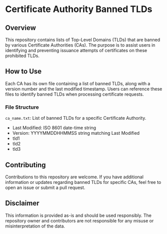 # Certificate Authority Banned TLDs

## Overview

This repository contains lists of Top-Level Domains (TLDs) that are banned by various Certificate Authorities (CAs). The purpose is to assist users in identifying and preventing issuance attempts of certificates on these prohibited TLDs.

## How to Use

Each CA has its own file containing a list of banned TLDs, along with a version number and the last modified timestamp. Users can reference these files to identify banned TLDs when processing certificate requests.

### File Structure

`ca_name.txt`: List of banned TLDs for a specific Certificate Authority.
- Last Modified: ISO 8601 date-time string
- Version: YYYYMMDDHHMMSS string matching Last Modified
- tld1
- tld2
- tld3


## Contributing

Contributions to this repository are welcome. If you have additional information or updates regarding banned TLDs for specific CAs, feel free to open an issue or submit a pull request.

## Disclaimer

This information is provided as-is and should be used responsibly. The repository owner and contributors are not responsible for any misuse or misinterpretation of the data.
